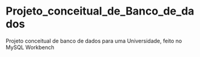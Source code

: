# Projeto_conceitual_de_Banco_de_dados
Projeto conceitual de banco de dados para uma Universidade, feito no MySQL Workbench
